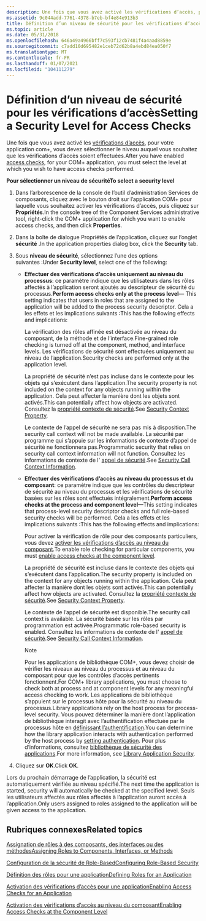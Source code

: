```yaml
---
description: Une fois que vous avez activé les vérifications d’accès, pour votre application COM+, vous devez sélectionner le niveau auquel vous souhaitez que les vérifications d’accès soient effectuées.
ms.assetid: 9c044add-7761-4378-b7eb-bf4e84e913b3
title: Définition d’un niveau de sécurité pour les vérifications d’accès
ms.topic: article
ms.date: 05/31/2018
ms.openlocfilehash: 646a49a4966bff7c593f12cb7481f4a4aad8859e
ms.sourcegitcommit: c7add10d695482e1ceb72d62b8a4ebd84ea050f7
ms.translationtype: MT
ms.contentlocale: fr-FR
ms.lasthandoff: 01/07/2021
ms.locfileid: "104111279"
---
```

# <a name="setting-a-security-level-for-access-checks"></a><span data-ttu-id="8e431-103">Définition d’un niveau de sécurité pour les vérifications d’accès</span><span class="sxs-lookup"><span data-stu-id="8e431-103">Setting a Security Level for Access Checks</span></span>

<span data-ttu-id="8e431-104">Une fois que vous avez activé les [vérifications d’accès](enabling-access-checks-for-an-application.md), pour votre application com+, vous devez sélectionner le niveau auquel vous souhaitez que les vérifications d’accès soient effectuées.</span><span class="sxs-lookup"><span data-stu-id="8e431-104">After you have enabled [access checks](enabling-access-checks-for-an-application.md), for your COM+ application, you must select the level at which you wish to have access checks performed.</span></span>

<span data-ttu-id="8e431-105">**Pour sélectionner un niveau de sécurité**</span><span class="sxs-lookup"><span data-stu-id="8e431-105">**To select a security level**</span></span>

1.  <span data-ttu-id="8e431-106">Dans l’arborescence de la console de l’outil d’administration Services de composants, cliquez avec le bouton droit sur l’application COM+ pour laquelle vous souhaitez activer les vérifications d’accès, puis cliquez sur **Propriétés**.</span><span class="sxs-lookup"><span data-stu-id="8e431-106">In the console tree of the Component Services administrative tool, right-click the COM+ application for which you want to enable access checks, and then click **Properties**.</span></span>

2.  <span data-ttu-id="8e431-107">Dans la boîte de dialogue Propriétés de l’application, cliquez sur l’onglet **sécurité** .</span><span class="sxs-lookup"><span data-stu-id="8e431-107">In the application properties dialog box, click the **Security** tab.</span></span>

3.  <span data-ttu-id="8e431-108">Sous **niveau de sécurité**, sélectionnez l’une des options suivantes :</span><span class="sxs-lookup"><span data-stu-id="8e431-108">Under **Security level**, select one of the following:</span></span>

    -   <span data-ttu-id="8e431-109">**Effectuer des vérifications d’accès uniquement au niveau du processus**: ce paramètre indique que les utilisateurs dans les rôles affectés à l’application seront ajoutés au descripteur de sécurité du processus.</span><span class="sxs-lookup"><span data-stu-id="8e431-109">**Perform access checks only at the process level**— This setting indicates that users in roles that are assigned to the application will be added to the process security descriptor.</span></span> <span data-ttu-id="8e431-110">Cela a les effets et les implications suivants :</span><span class="sxs-lookup"><span data-stu-id="8e431-110">This has the following effects and implications:</span></span>

        <span data-ttu-id="8e431-111">La vérification des rôles affinée est désactivée au niveau du composant, de la méthode et de l’interface.</span><span class="sxs-lookup"><span data-stu-id="8e431-111">Fine-grained role checking is turned off at the component, method, and interface levels.</span></span> <span data-ttu-id="8e431-112">Les vérifications de sécurité sont effectuées uniquement au niveau de l’application.</span><span class="sxs-lookup"><span data-stu-id="8e431-112">Security checks are performed only at the application level.</span></span>

        <span data-ttu-id="8e431-113">La propriété de sécurité n’est pas incluse dans le contexte pour les objets qui s’exécutent dans l’application.</span><span class="sxs-lookup"><span data-stu-id="8e431-113">The security property is not included on the context for any objects running within the application.</span></span> <span data-ttu-id="8e431-114">Cela peut affecter la manière dont les objets sont activés.</span><span class="sxs-lookup"><span data-stu-id="8e431-114">This can potentially affect how objects are activated.</span></span> <span data-ttu-id="8e431-115">Consultez la [propriété contexte de sécurité](security-context-property.md).</span><span class="sxs-lookup"><span data-stu-id="8e431-115">See [Security Context Property](security-context-property.md).</span></span>

        <span data-ttu-id="8e431-116">Le contexte de l’appel de sécurité ne sera pas mis à disposition.</span><span class="sxs-lookup"><span data-stu-id="8e431-116">The security call context will not be made available.</span></span> <span data-ttu-id="8e431-117">La sécurité par programme qui s’appuie sur les informations de contexte d’appel de sécurité ne fonctionnera pas.</span><span class="sxs-lookup"><span data-stu-id="8e431-117">Programmatic security that relies on security call context information will not function.</span></span> <span data-ttu-id="8e431-118">Consultez les informations de contexte de l' [appel de sécurité](security-call-context-information.md).</span><span class="sxs-lookup"><span data-stu-id="8e431-118">See [Security Call Context Information](security-call-context-information.md).</span></span>

    -   <span data-ttu-id="8e431-119">**Effectuer des vérifications d’accès au niveau du processus et du composant**: ce paramètre indique que les contrôles du descripteur de sécurité au niveau du processus et les vérifications de sécurité basées sur les rôles sont effectués intégralement.</span><span class="sxs-lookup"><span data-stu-id="8e431-119">**Perform access checks at the process and component level**—This setting indicates that process-level security descriptor checks and full role-based security checks will be performed.</span></span> <span data-ttu-id="8e431-120">Cela a les effets et les implications suivants :</span><span class="sxs-lookup"><span data-stu-id="8e431-120">This has the following effects and implications:</span></span>

        <span data-ttu-id="8e431-121">Pour activer la vérification de rôle pour des composants particuliers, vous devez [activer les vérifications d’accès au niveau du composant](enabling-access-checks-at-the-component-level.md).</span><span class="sxs-lookup"><span data-stu-id="8e431-121">To enable role checking for particular components, you must [enable access checks at the component level](enabling-access-checks-at-the-component-level.md).</span></span>

        <span data-ttu-id="8e431-122">La propriété de sécurité est incluse dans le contexte des objets qui s’exécutent dans l’application.</span><span class="sxs-lookup"><span data-stu-id="8e431-122">The security property is included on the context for any objects running within the application.</span></span> <span data-ttu-id="8e431-123">Cela peut affecter la manière dont les objets sont activés.</span><span class="sxs-lookup"><span data-stu-id="8e431-123">This can potentially affect how objects are activated.</span></span> <span data-ttu-id="8e431-124">Consultez la [propriété contexte de sécurité](security-context-property.md).</span><span class="sxs-lookup"><span data-stu-id="8e431-124">See [Security Context Property](security-context-property.md).</span></span>

        <span data-ttu-id="8e431-125">Le contexte de l’appel de sécurité est disponible.</span><span class="sxs-lookup"><span data-stu-id="8e431-125">The security call context is available.</span></span> <span data-ttu-id="8e431-126">La sécurité basée sur les rôles par programmation est activée.</span><span class="sxs-lookup"><span data-stu-id="8e431-126">Programmatic role-based security is enabled.</span></span> <span data-ttu-id="8e431-127">Consultez les informations de contexte de l' [appel de sécurité](security-call-context-information.md).</span><span class="sxs-lookup"><span data-stu-id="8e431-127">See [Security Call Context Information](security-call-context-information.md).</span></span>

        > [!Note]  
        > <span data-ttu-id="8e431-128">Pour les applications de bibliothèque COM+, vous devez choisir de vérifier les niveaux au niveau du processus et au niveau du composant pour que les contrôles d’accès pertinents fonctionnent.</span><span class="sxs-lookup"><span data-stu-id="8e431-128">For COM+ library applications, you must choose to check both at process and at component levels for any meaningful access checking to work.</span></span> <span data-ttu-id="8e431-129">Les applications de bibliothèque s’appuient sur le processus hôte pour la sécurité au niveau du processus.</span><span class="sxs-lookup"><span data-stu-id="8e431-129">Library applications rely on the host process for process-level security.</span></span> <span data-ttu-id="8e431-130">Vous pouvez déterminer la manière dont l’application de bibliothèque interagit avec l’authentification effectuée par le processus hôte en [définissant l’authentification](enabling-authentication-for-a-library-application.md).</span><span class="sxs-lookup"><span data-stu-id="8e431-130">You can determine how the library application interacts with authentication performed by the host process by [setting authentication](enabling-authentication-for-a-library-application.md).</span></span> <span data-ttu-id="8e431-131">Pour plus d’informations, consultez [bibliothèque de sécurité des applications](library-application-security.md).</span><span class="sxs-lookup"><span data-stu-id="8e431-131">For more information, see [Library Application Security](library-application-security.md).</span></span>

         

4.  <span data-ttu-id="8e431-132">Cliquez sur **OK**.</span><span class="sxs-lookup"><span data-stu-id="8e431-132">Click **OK**.</span></span>

<span data-ttu-id="8e431-133">Lors du prochain démarrage de l’application, la sécurité est automatiquement vérifiée au niveau spécifié.</span><span class="sxs-lookup"><span data-stu-id="8e431-133">The next time the application is started, security will automatically be checked at the specified level.</span></span> <span data-ttu-id="8e431-134">Seuls les utilisateurs affectés aux rôles affectés à l’application auront accès à l’application.</span><span class="sxs-lookup"><span data-stu-id="8e431-134">Only users assigned to roles assigned to the application will be given access to the application.</span></span>

## <a name="related-topics"></a><span data-ttu-id="8e431-135">Rubriques connexes</span><span class="sxs-lookup"><span data-stu-id="8e431-135">Related topics</span></span>

<dl> <dt>

[<span data-ttu-id="8e431-136">Assignation de rôles à des composants, des interfaces ou des méthodes</span><span class="sxs-lookup"><span data-stu-id="8e431-136">Assigning Roles to Components, Interfaces, or Methods</span></span>](assigning-roles-to-components--interfaces--or-methods.md)
</dt> <dt>

[<span data-ttu-id="8e431-137">Configuration de la sécurité de Role-Based</span><span class="sxs-lookup"><span data-stu-id="8e431-137">Configuring Role-Based Security</span></span>](configuring-role-based-security.md)
</dt> <dt>

[<span data-ttu-id="8e431-138">Définition des rôles pour une application</span><span class="sxs-lookup"><span data-stu-id="8e431-138">Defining Roles for an Application</span></span>](defining-roles-for-an-application.md)
</dt> <dt>

[<span data-ttu-id="8e431-139">Activation des vérifications d’accès pour une application</span><span class="sxs-lookup"><span data-stu-id="8e431-139">Enabling Access Checks for an Application</span></span>](enabling-access-checks-for-an-application.md)
</dt> <dt>

[<span data-ttu-id="8e431-140">Activation des vérifications d’accès au niveau du composant</span><span class="sxs-lookup"><span data-stu-id="8e431-140">Enabling Access Checks at the Component Level</span></span>](enabling-access-checks-at-the-component-level.md)
</dt> </dl>

 

 



